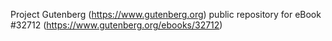 Project Gutenberg (https://www.gutenberg.org) public repository for eBook #32712 (https://www.gutenberg.org/ebooks/32712)

